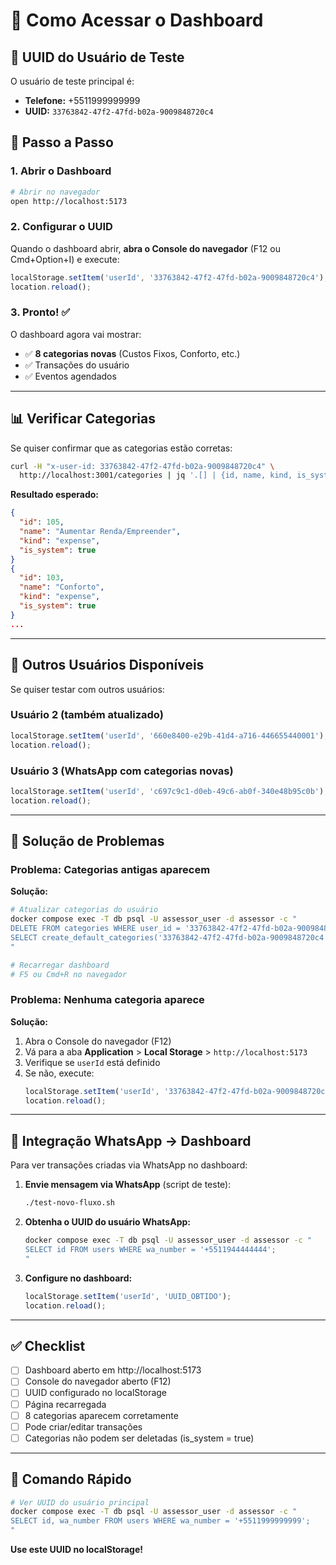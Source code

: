 # 🎯 Como Acessar o Dashboard

## 🔑 UUID do Usuário de Teste

O usuário de teste principal é:
- **Telefone:** +5511999999999
- **UUID:** `33763842-47f2-47fd-b02a-9009848720c4`

## 🚀 Passo a Passo

### 1. Abrir o Dashboard

```bash
# Abrir no navegador
open http://localhost:5173
```

### 2. Configurar o UUID

Quando o dashboard abrir, **abra o Console do navegador** (F12 ou Cmd+Option+I) e execute:

```javascript
localStorage.setItem('userId', '33763842-47f2-47fd-b02a-9009848720c4');
location.reload();
```

### 3. Pronto! ✅

O dashboard agora vai mostrar:
- ✅ **8 categorias novas** (Custos Fixos, Conforto, etc.)
- ✅ Transações do usuário
- ✅ Eventos agendados

---

## 📊 Verificar Categorias

Se quiser confirmar que as categorias estão corretas:

```bash
curl -H "x-user-id: 33763842-47f2-47fd-b02a-9009848720c4" \
  http://localhost:3001/categories | jq '.[] | {id, name, kind, is_system}'
```

**Resultado esperado:**
```json
{
  "id": 105,
  "name": "Aumentar Renda/Empreender",
  "kind": "expense",
  "is_system": true
}
{
  "id": 103,
  "name": "Conforto",
  "kind": "expense",
  "is_system": true
}
...
```

---

## 🔄 Outros Usuários Disponíveis

Se quiser testar com outros usuários:

### Usuário 2 (também atualizado)
```javascript
localStorage.setItem('userId', '660e8400-e29b-41d4-a716-446655440001');
location.reload();
```

### Usuário 3 (WhatsApp com categorias novas)
```javascript
localStorage.setItem('userId', 'c697c9c1-d0eb-49c6-ab0f-340e48b95c0b');
location.reload();
```

---

## 🐛 Solução de Problemas

### Problema: Categorias antigas aparecem

**Solução:**
```bash
# Atualizar categorias do usuário
docker compose exec -T db psql -U assessor_user -d assessor -c "
DELETE FROM categories WHERE user_id = '33763842-47f2-47fd-b02a-9009848720c4';
SELECT create_default_categories('33763842-47f2-47fd-b02a-9009848720c4');
"

# Recarregar dashboard
# F5 ou Cmd+R no navegador
```

### Problema: Nenhuma categoria aparece

**Solução:**
1. Abra o Console do navegador (F12)
2. Vá para a aba **Application** > **Local Storage** > `http://localhost:5173`
3. Verifique se `userId` está definido
4. Se não, execute:
   ```javascript
   localStorage.setItem('userId', '33763842-47f2-47fd-b02a-9009848720c4');
   location.reload();
   ```

---

## 📱 Integração WhatsApp → Dashboard

Para ver transações criadas via WhatsApp no dashboard:

1. **Envie mensagem via WhatsApp** (script de teste):
   ```bash
   ./test-novo-fluxo.sh
   ```

2. **Obtenha o UUID do usuário WhatsApp:**
   ```bash
   docker compose exec -T db psql -U assessor_user -d assessor -c "
   SELECT id FROM users WHERE wa_number = '+5511944444444';
   "
   ```

3. **Configure no dashboard:**
   ```javascript
   localStorage.setItem('userId', 'UUID_OBTIDO');
   location.reload();
   ```

---

## ✅ Checklist

- [ ] Dashboard aberto em http://localhost:5173
- [ ] Console do navegador aberto (F12)
- [ ] UUID configurado no localStorage
- [ ] Página recarregada
- [ ] 8 categorias aparecem corretamente
- [ ] Pode criar/editar transações
- [ ] Categorias não podem ser deletadas (is_system = true)

---

## 🎯 Comando Rápido

```bash
# Ver UUID do usuário principal
docker compose exec -T db psql -U assessor_user -d assessor -c "
SELECT id, wa_number FROM users WHERE wa_number = '+5511999999999';
"
```

**Use este UUID no localStorage!**

